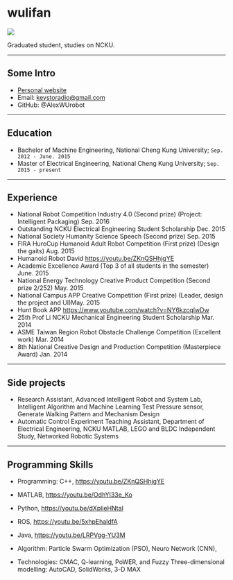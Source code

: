 # wulifan

![](https://lh3.googleusercontent.com/JY4wYh9_nIVsaObcG55WQ0P1GBtvsKBfOcB02kUTDW1hhB2TDaej9VMDRgwk_ghvDEqLAmxzSS6uprnEJ34WO2JdPWsOvpmo0dePXXaKBitalN7vC6zjeDR7493YGEfVCeznE6HNbTAcxd73GY7trzU91x7s9XWhxC3_Ku8E8JOSbt2Blk4ilcgkdkYC9PLiqyC0RWL-1mN-3c23WpEVJyWaom-nedkN-Xs-amdl_B27y1QuC_ej14XYxpkaIOxu_i_gEh5ojLxLKIYUXv7ZOi4kffXrmCVdg1Gfu_Ss843EwDRdvfUcjWbO3YfeAGwvoNhfi9hQnghpAttBUz7BB2wqQBUgh6HxqzGa8-s__FEPSgI6zh_Hrbtmb4fnWxN1W8sm0WbmLoxrmLT6y2Ujzg587MX0b5rTjY4a44c8_5CVZcT8Ik3FuUOKofCyqE649qJ0FIX4JpoMME30k2ZzA4KvUSdQ5O1vTIBOKrbzLNxKh2vaPYT0seCkfshQWUGTdHhz9XkM9P0EgqR4JiZikmKls9Pm9FoIRD5WJiE62AE_EX4H_YkovDmFSAh9KXRq3_4oLl0z-HGMnzCxi7LwTw7RNmbZtVNGfUWiBw6f8GLGpb-WZZJ5VLIRWlOCPeo=w306-h531-no)

Graduated student, studies on NCKU.

---

## Some Intro
* [Personal website](https://yungshenglu.github.io)
* Email: keystoradio@gmail.com
* GitHub: @AlexWUrobot

---

## Education

* Bachelor of Machine Engineering, National Cheng Kung University; `Sep. 2012 - June. 2015`
* Master of Electrical Engineering, National Cheng Kung University; `Sep. 2015 - present`

---

## Experience

* National Robot Competition Industry 4.0 (Second prize) (Project: Intelligent Packaging) Sep. 2016
* Outstanding NCKU Electrical Engineering Student Scholarship Dec. 2015
* National Society Humanity Science Speech (Second prize) Sep. 2015
* FIRA HuroCup Humanoid Adult Robot Competition (First prize) (Design the gaits) Aug. 2015
* Humanoid Robot David https://youtu.be/ZKnQSHhjgYE
* Academic Excellence Award (Top 3 of all students in the semester) June. 2015
* National Energy Technology Creative Product Competition (Second prize 2/252) May. 2015
* National Campus APP Creative Competition (First prize) (Leader, design the project and UI)May. 2015
* Hunt Book APP https://www.youtube.com/watch?v=NY6kzcqIwDw
* 25th Prof Li NCKU Mechanical Engineering Student Scholarship Mar. 2014
* ASME Taiwan Region Robot Obstacle Challenge Competition (Excellent work) Mar. 2014
* 8th National Creative Design and Production Competition (Masterpiece Award) Jan. 2014
---

## Side projects

* Research Assistant, Advanced Intelligent Robot and System Lab,
 ̇Intelligent Algorithm and Machine Learning
 ̇Test Pressure sensor, Generate Walking Pattern and Mechanism Design
* Automatic Control Experiment Teaching Assistant, Department of Electrical Engineering, NCKU
 ̇MATLAB, LEGO and BLDC Independent Study, Networked Robotic Systems

--- 

## Programming Skills
* Programming: C++, https://youtu.be/ZKnQSHhjgYE
* MATLAB, https://youtu.be/OdhYI33e_Ko
* Python, https://youtu.be/dXplieHNtaI
* ROS, https://youtu.be/5xhpEhaldfA
* Java, https://youtu.be/LRPVgg-YU3M

* Algorithm: Particle Swarm Optimization (PSO), Neuro Network (CNN),
* Technologies: CMAC, Q-learning, PoWER, and Fuzzy
Three-dimensional modelling: AutoCAD, SolidWorks, 3-D MAX
